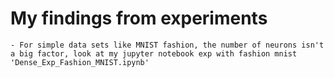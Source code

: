 # My findings from experiments

    - For simple data sets like MNIST fashion, the number of neurons isn't a big factor, look at my jupyter notebook exp with fashion mnist 'Dense_Exp_Fashion_MNIST.ipynb'
